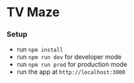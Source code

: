 # TV Maze

### Setup

- run `npm install`
- run `npm run dev` for developer mode
- run `npm run prod` for production mode
- run the app at `http://localhost:3000`

